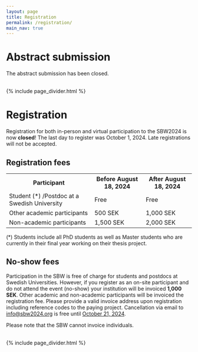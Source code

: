 ```yaml
---
layout: page
title: Registration
permalink: /registration/
main_nav: true
---
```


# Abstract submission

The abstract submission has been closed.

<br>
 {% include page_divider.html %}

# Registration

Registration for both in-person and virtual participation to the SBW2024 is now <strong>closed</strong>! The last day to register was October 1, 2024. Late registrations will not be accepted. 

<!-- Registration for in-person (see table beblow for detailed registration fees) and virtual participation (virtual participation is free of charge) to the SBW2024 is open now! Please <b>[click here](https://docs.google.com/forms/d/e/1FAIpQLScRN2BbuBoD4W1o6xO13wd4SE38HT3Pwr0wzOF594hsn8IAPQ/viewform?usp=sharing)</b> to register. The last day to register is October 1, 2024.  -->

## Registration fees

<table>
  <tr>
    <th>Participant</th>
    <th>Before August 18, 2024</th>
    <th>After August 18, 2024</th>
  </tr>
  <tr>
    <td>Student (*) /Postdoc at a Swedish University</td>
    <td>Free</td>
    <td>Free</td>
  </tr>
  <tr>
    <td>Other academic participants</td>
    <td>500 SEK</td>
    <td>1,000 SEK</td>
  </tr>
  <tr>
    <td>Non-academic participants</td>
    <td>1,500 SEK</td>
    <td>2,000 SEK</td>
  </tr>
</table>

(*) Students include all PhD students as well as Master students who are currently in their final year working on their thesis project. 

## No-show fees

<p>Participation in the SBW is free of charge for students and postdocs at Swedish Universities. However, if you register as an on-site participant and do not attend the event (no-show) your institution will be invoiced <strong>1,000 SEK</strong>. Other academic and non-academic participants will be invoiced the registration fee. Please provide a valid invoice address upon registration including reference codes to the paying project. Cancellation via email to <a href="mailto:info@sbw2024.org" itemprop="email">info@sbw2024.org</a> is free until <u>October 21, 2024</u>.</p>

<p>Please note that the SBW cannot invoice individuals.</p>

<br>
 {% include page_divider.html %}

